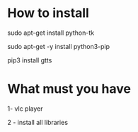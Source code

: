 # How to install

sudo apt-get install python-tk

sudo apt-get -y install python3-pip

pip3 install gtts

# What must you have
1- vlc player

2 - install all libraries

